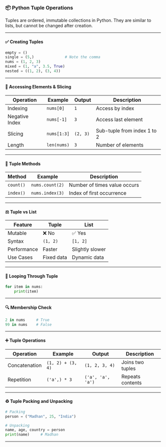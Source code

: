 ### 📦 **Python Tuple Operations**

Tuples are ordered, immutable collections in Python. They are similar to lists, but cannot be changed after creation.

---

#### ✅ **Creating Tuples**

```python
empty = ()
single = (5,)              # Note the comma
nums = (1, 2, 3)
mixed = (1, "a", 3.5, True)
nested = ((1, 2), (3, 4))
```

---

#### 🔄 **Accessing Elements & Slicing**

| Operation      | Example     | Output   | Description                 |
| -------------- | ----------- | -------- | --------------------------- |
| Indexing       | `nums[0]`   | `1`      | Access by index             |
| Negative Index | `nums[-1]`  | `3`      | Access last element         |
| Slicing        | `nums[1:3]` | `(2, 3)` | Sub-tuple from index 1 to 2 |
| Length         | `len(nums)` | `3`      | Number of elements          |

---

#### 🧰 **Tuple Methods**

| Method    | Example         | Description                  |
| --------- | --------------- | ---------------------------- |
| `count()` | `nums.count(2)` | Number of times value occurs |
| `index()` | `nums.index(3)` | Index of first occurrence    |

---

#### ⚖️ **Tuple vs List**

| Feature     | Tuple      | List            |
| ----------- | ---------- | --------------- |
| Mutable     | ❌ No       | ✅ Yes           |
| Syntax      | `(1, 2)`   | `[1, 2]`        |
| Performance | Faster     | Slightly slower |
| Use Cases   | Fixed data | Dynamic data    |

---

#### 🔁 **Looping Through Tuple**

```python
for item in nums:
    print(item)
```

---

#### 🔍 **Membership Check**

```python
2 in nums     # True
99 in nums    # False
```

---

#### ➕ **Tuple Operations**

| Operation     | Example           | Output            | Description      |
| ------------- | ----------------- | ----------------- | ---------------- |
| Concatenation | `(1, 2) + (3, 4)` | `(1, 2, 3, 4)`    | Joins two tuples |
| Repetition    | `('a',) * 3`      | `('a', 'a', 'a')` | Repeats contents |

---

#### ♻️ **Tuple Packing and Unpacking**

```python
# Packing
person = ("Madhan", 25, "India")

# Unpacking
name, age, country = person
print(name)     # Madhan
```

---

